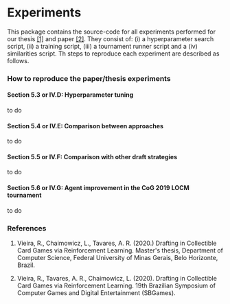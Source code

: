 # Experiments

This package contains the source-code for all experiments performed for our thesis <a href="#vieira2020a">[1]</a> 
and paper <a href="#vieira2020b">[2]</a>. They consist of: (i) a hyperparameter search script, (ii) a training 
script, (iii) a tournament runner script and a (iv) similarities script. Th steps to reproduce each experiment are
described as follows.


### How to reproduce the paper/thesis experiments

#### Section 5.3 or IV.D: Hyperparameter tuning

to do

#### Section 5.4 or IV.E: Comparison between approaches

to do

#### Section 5.5 or IV.F: Comparison with other draft strategies

to do

#### Section 5.6 or IV.G: Agent improvement in the CoG 2019 LOCM tournament

to do


### References

1. <span id="vieira2020a">Vieira, R., Chaimowicz, L., Tavares, A. R. (2020.) Drafting in Collectible Card Games via 
Reinforcement Learning. Master's thesis, Department of Computer Science, Federal University 
of Minas Gerais, Belo Horizonte, Brazil.</span>

2. <span id="vieira2020b">Vieira, R., Tavares, A. R., Chaimowicz, L. (2020). Drafting in 
Collectible Card Games via Reinforcement Learning. 19th Brazilian Symposium of Computer Games
and Digital Entertainment (SBGames).</span>
